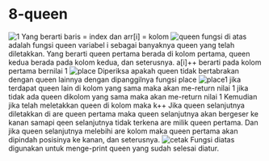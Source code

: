 # 8-queen
![1](https://user-images.githubusercontent.com/56763570/77385184-a3b56800-6d44-11ea-9d27-6b94de73275c.PNG)
Yang berarti baris = index dan arr[i] = kolom
![queen](https://user-images.githubusercontent.com/56763570/77385331-0eff3a00-6d45-11ea-9684-dc947ad669ec.PNG)
fungsi di atas adalah fungsi queen
variabel i sebagai banyaknya queen yang telah diletakkan. Yang berarti queen pertama berada di kolom pertama, queen kedua berada pada kolom kedua, dan seterusnya.
a[i]++ berarti pada kolom pertama bernilai 1
![place](https://user-images.githubusercontent.com/56763570/77385761-4e7a5600-6d46-11ea-8441-6eee0e0794c1.PNG)
Diperiksa apakah queen tidak bertabrakan dengan queen lainnya dengan dipanggilnya fungsi place
![place1](https://user-images.githubusercontent.com/56763570/77385818-808bb800-6d46-11ea-9a62-8e06145a9507.PNG)
jika terdapat queen lain di kolom yang sama maka akan me-return nilai 1 jika tidak ada queen dikolom yang sama maka akan me-return nilai 1
Kemudian jika telah meletakkan queen di kolom maka k++
Jika queen selanjutnya diletakkan di are queen pertama maka queen selanjutnya akan bergeser ke kanan samapi qeen selanjutnya tidak terkena are milik queen pertama.
Dan jika queen selanjutnya melebihi are kolom maka queen pertama akan dipindah posisinya ke kanan, dan seterusnya.
![cetak](https://user-images.githubusercontent.com/56763570/77386138-5b4b7980-6d47-11ea-94ad-9b7293c320e0.PNG)
Fungsi diatas digunakan untuk menge-print queen yang sudah selesai diatur.

